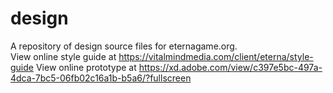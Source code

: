 # design
A repository of design source files for eternagame.org.  
View online style guide at https://vitalmindmedia.com/client/eterna/style-guide
View online prototype at https://xd.adobe.com/view/c397e5bc-497a-4dca-7bc5-06fb02c16a1b-b5a6/?fullscreen
